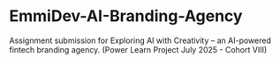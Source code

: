 # EmmiDev-AI-Branding-Agency
Assignment submission for Exploring AI with Creativity – an AI-powered fintech branding agency. (Power Learn Project July 2025 - Cohort VIII) 
